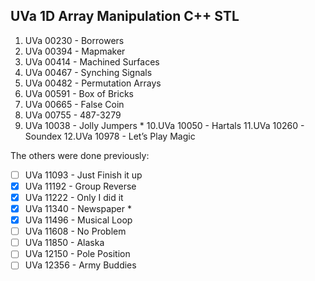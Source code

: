 ## UVa 1D Array Manipulation C++ STL

1. UVa 00230 - Borrowers
2. UVa 00394 - Mapmaker
3. UVa 00414 - Machined Surfaces
4. UVa 00467 - Synching Signals
5. UVa 00482 - Permutation Arrays
6. UVa 00591 - Box of Bricks
7. UVa 00665 - False Coin
8. UVa 00755 - 487-3279
9. UVa 10038 - Jolly Jumpers * 
10.UVa 10050 - Hartals 
11.UVa 10260 - Soundex 
12.UVa 10978 - Let’s Play Magic 

The others were done previously:

 - [ ] UVa 11093 - Just Finish it up
 - [X] UVa 11192 - Group Reverse 
 - [X] UVa 11222 - Only I did it 
 - [X] UVa 11340 - Newspaper * 
 - [X] UVa 11496 - Musical Loop 
 - [ ] UVa 11608 - No Problem 
 - [ ] UVa 11850 - Alaska 
 - [ ] UVa 12150 - Pole Position 
 - [ ] UVa 12356 - Army Buddies 